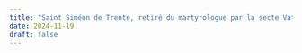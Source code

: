 ```yaml
---
title: "Saint Siméon de Trente, retiré du martyrologue par la secte Vatican II"
date: 2024-11-19
draft: false
---
```



